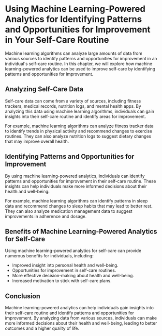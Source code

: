 Using Machine Learning-Powered Analytics for Identifying Patterns and Opportunities for Improvement in Your Self-Care Routine
=========================================================================================================================================================================================================

Machine learning algorithms can analyze large amounts of data from various sources to identify patterns and opportunities for improvement in an individual's self-care routine. In this chapter, we will explore how machine learning-powered analytics can be used to improve self-care by identifying patterns and opportunities for improvement.

Analyzing Self-Care Data
------------------------

Self-care data can come from a variety of sources, including fitness trackers, medical records, nutrition logs, and mental health apps. By analyzing this data using machine learning algorithms, individuals can gain insights into their self-care routine and identify areas for improvement.

For example, machine learning algorithms can analyze fitness tracker data to identify trends in physical activity and recommend changes to exercise routines. They can also analyze nutrition logs to suggest dietary changes that may improve overall health.

Identifying Patterns and Opportunities for Improvement
------------------------------------------------------

By using machine learning-powered analytics, individuals can identify patterns and opportunities for improvement in their self-care routine. These insights can help individuals make more informed decisions about their health and well-being.

For example, machine learning algorithms can identify patterns in sleep data and recommend changes to sleep habits that may lead to better rest. They can also analyze medication management data to suggest improvements in adherence and dosage.

Benefits of Machine Learning-Powered Analytics for Self-Care
------------------------------------------------------------

Using machine learning-powered analytics for self-care can provide numerous benefits for individuals, including:

* Improved insight into personal health and well-being.
* Opportunities for improvement in self-care routines.
* More effective decision-making about health and well-being.
* Increased motivation to stick with self-care plans.

Conclusion
----------

Machine learning-powered analytics can help individuals gain insights into their self-care routine and identify patterns and opportunities for improvement. By analyzing data from various sources, individuals can make more informed decisions about their health and well-being, leading to better outcomes and a higher quality of life.
